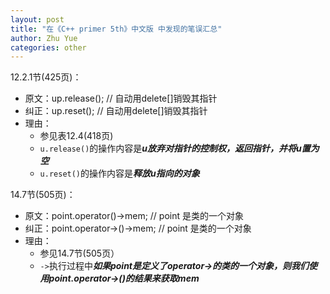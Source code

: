 ```yaml
---
layout: post
title: "在《C++ primer 5th》中文版 中发现的笔误汇总"
author: Zhu Yue
categories: other
---
```



12.2.1节(425页)：

 * 原文：up.release(); // 自动用delete[]销毁其指针
 * 纠正：up.reset(); // 自动用delete[]销毁其指针
 * 理由：
   * 参见表12.4(418页)
   * `u.release()`的操作内容是***u放弃对指针的控制权，返回指针，并将u置为空***
   * `u.reset()`的操作内容是***释放u指向的对象***

14.7节(505页)：

 * 原文：point.operator()->mem;       // point 是类的一个对象
 * 纠正：point.operator->()->mem;     // point 是类的一个对象
 * 理由：
   * 参见14.7节(505页）
   * `->`执行过程中***如果point是定义了operator->的类的一个对象，则我们使用point.operator->()的结果来获取mem***

